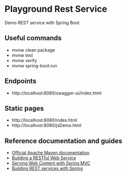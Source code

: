 # Playground Rest Service

Demo REST service with Spring Boot

## Useful commands

* mvnw clean package
* mvnw test
* mvnw verify
* mvnw spring-boot:run

## Endpoints

* http://localhost:8080/swagger-ui/index.html

## Static pages

* http://localhost:8080/index.html
* http://localhost:8080/jsDemo.html

## Reference documentation and guides

* [Official Apache Maven documentation](https://maven.apache.org/guides/index.html)
* [Building a RESTful Web Service](https://spring.io/guides/gs/rest-service/)
* [Serving Web Content with Spring MVC](https://spring.io/guides/gs/serving-web-content/)
* [Building REST services with Spring](https://spring.io/guides/tutorials/bookmarks/)

